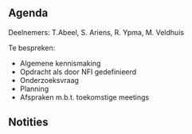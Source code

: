## Agenda

Deelnemers: T.Abeel, S. Ariens, R. Ypma, M. Veldhuis

Te bespreken:
* Algemene kennismaking
* Opdracht als door NFI gedefinieerd
* Onderzoeksvraag
* Planning
* Afspraken m.b.t. toekomstige meetings

## Notities


